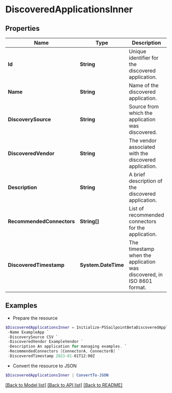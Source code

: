 # DiscoveredApplicationsInner
## Properties

Name | Type | Description | Notes
------------ | ------------- | ------------- | -------------
**Id** | **String** | Unique identifier for the discovered application. | [optional] 
**Name** | **String** | Name of the discovered application. | [optional] 
**DiscoverySource** | **String** | Source from which the application was discovered. | [optional] 
**DiscoveredVendor** | **String** | The vendor associated with the discovered application. | [optional] 
**Description** | **String** | A brief description of the discovered application. | [optional] 
**RecommendedConnectors** | **String[]** | List of recommended connectors for the application. | [optional] 
**DiscoveredTimestamp** | **System.DateTime** | The timestamp when the application was discovered, in ISO 8601 format. | [optional] 

## Examples

- Prepare the resource
```powershell
$DiscoveredApplicationsInner = Initialize-PSSailpointBetaDiscoveredApplicationsInner  -Id null `
 -Name ExampleApp `
 -DiscoverySource CSV `
 -DiscoveredVendor ExampleVendor `
 -Description An application for managing examples. `
 -RecommendedConnectors [ConnectorA, ConnectorB] `
 -DiscoveredTimestamp 2023-01-01T12:00Z
```

- Convert the resource to JSON
```powershell
$DiscoveredApplicationsInner | ConvertTo-JSON
```

[[Back to Model list]](../README.md#documentation-for-models) [[Back to API list]](../README.md#documentation-for-api-endpoints) [[Back to README]](../README.md)

